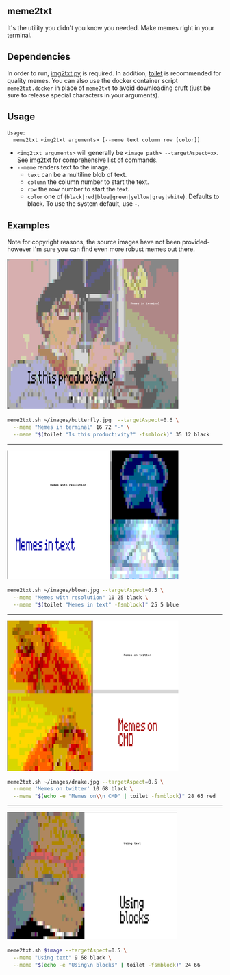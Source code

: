 meme2txt
---

It's the utility you didn't you know you needed. Make memes right in your
terminal.

## Dependencies

In order to run, [img2txt.py](https://github.com/hit9/img2txt) is required. In
addition, [toilet](http://caca.zoy.org/wiki/toilet) is recommended for quality
memes. You can also use the docker container script `meme2txt.docker` in place
of `meme2txt` to avoid downloading cruft (just be sure to release special
characters in your arguments).

## Usage

```
Usage:
  meme2txt <img2txt arguments> [--meme text column row [color]]
```

* `<img2txt arguments>` will generally be `<image path> --targetAspect=xx`. See [img2txt](https://github.com/hit9/img2txt) for comprehensive list of commands.
* `--meme` renders text to the image.
  * `text` can be a multiline blob of text.
  * `column` the column number to start the text.
  * `row` the row number to start the text.
  * `color` one of (`black|red|blue|green|yellow|grey|white`). Defaults to black. To use the system default, use `-`.

## Examples

Note for copyright reasons, the source images have not been provided- however
I'm sure you can find even more robust memes out there.

![Is this a good use of time?](images/butterfly_example.png)
```bash
meme2txt.sh ~/images/butterfly.jpg  --targetAspect=0.6 \
  --meme "Memes in terminal" 16 72 "-" \
  --meme "$(toilet "Is this productivity?" -fsmblock)" 35 12 black
```

---

![Next level memes.](images/blown_example.png)
```bash
meme2txt.sh ~/images/blown.jpg --targetAspect=0.5 \
  --meme "Memes with resolution" 10 25 black \
  --meme "$(toilet "Memes in text" -fsmblock)" 25 5 blue
```

---

![Nobody can tell me nothing.](images/drake_example.png)
```bash
meme2txt.sh ~/images/drake.jpg --targetAspect=0.5 \
  --meme 'Memes on twitter' 10 68 black \
  --meme "$(echo -e "Memes on\\n CMD" | toilet -fsmblock)" 28 65 red
```

---

![Why yes. Yes, we do support toilet.](images/pooh_example.png)
```bash
meme2txt.sh $image --targetAspect=0.5 \
  --meme "Using text" 9 68 black \
  --meme "$(echo -e "Using\n blocks" | toilet -fsmblock)" 24 66
```
